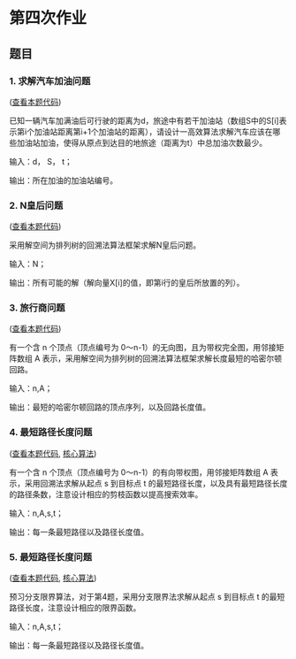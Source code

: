 # 第四次作业

## 题目

### 1. 求解汽车加油问题

([查看本题代码](./01.cars.cpp))

已知一辆汽车加满油后可行驶的距离为d，旅途中有若干加油站（数组S中的S[i]表示第i个加油站距离第i+1个加油站的距离），请设计一高效算法求解汽车应该在哪些加油站加油，使得从原点到达目的地旅途（距离为t）中总加油次数最少。

输入：d， S， t；

输出：所在加油的加油站编号。

### 2. N皇后问题

([查看本题代码](./02.n_queens.cpp))

采用解空间为排列树的回溯法算法框架求解N皇后问题。

输入：N；

输出：所有可能的解（解向量X[i]的值，即第i行的皇后所放置的列）。

### 3. 旅行商问题

([查看本题代码](./03.travel.cpp))

有一个含 n 个顶点（顶点编号为 0～n-1）的无向图，且为带权完全图，用邻接矩阵数组 A 表示，采用解空间为排列树的回溯法算法框架求解长度最短的哈密尔顿回路。

输入：n,A；

输出：最短的哈密尔顿回路的顶点序列，以及回路长度值。


### 4. 最短路径长度问题

([查看本题代码](./04.mst.cpp), [核心算法](./mst.h))

有一个含 n 个顶点（顶点编号为 0～n-1）的有向带权图，用邻接矩阵数组 A 表示，采用回溯法求解从起点 s 到目标点 t 的最短路径长度，以及具有最短路径长度的路径条数，注意设计相应的剪枝函数以提高搜索效率。

输入：n,A,s,t；

输出：每一条最短路径以及路径长度值。


### 5. 最短路径长度问题

([查看本题代码](./05.mst2.cpp), [核心算法](./mst.h))

预习分支限界算法，对于第4题，采用分支限界法求解从起点 s 到目标点 t 的最短路径长度，注意设计相应的限界函数。

输入：n,A,s,t；

输出：每一条最短路径以及路径长度值。

